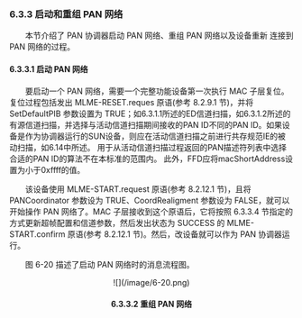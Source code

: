 ### 6.3.3 启动和重组 PAN 网络
　　本节介绍了 PAN 协调器启动 PAN 网络、重组 PAN 网络以及设备重新 连接到 PAN 网络的过程。

#### 6.3.3.1 启动 PAN 网络
　　要启动一个 PAN 网络，需要一个完整功能设备第一次执行 MAC 子层复位。复位过程包括发出 MLME-RESET.reques 原语(参考 8.2.9.1 节)，并将 SetDefaultPIB 参数设置为 TRUE；如6.3.1.1所述的ED信道扫描，如6.3.1.2所述的有源信道扫描，并选择与活动信道扫描期间接收的PAN ID不同的PAN ID。如果设备是作为协调器运行的SUN设备，则应在活动信道扫描之前进行共存规范IE的被动扫描，如6.14中所述。 用于从活动信道扫描过程返回的PAN描述符列表中选择合适的PAN ID的算法不在本标准的范围内。 此外，FFD应将macShortAddress设置为小于0xffff的值。

　　该设备使用 MLME-START.request 原语(参考 8.2.12.1 节)，且将 PANCoordinator 参数设为 TRUE、CoordRealigment 参数设为 FALSE，就可以开始操作 PAN 网络了。MAC 子层接收到这个原语后，它将按照 6.3.3.4 节指定的方式更新超帧配置和信道参数，然后发出状态为 SUCCESS 的 MLME-START.confirm 原语(参考 8.2.12.1 节)。然后，改设备就可以作为 PAN 协调器运行。

　　图 6-20 描述了启动 PAN 网络时的消息流程图。

<div align=center>![](/image/6-20.png)

#### 6.3.3.2 重组 PAN 网络